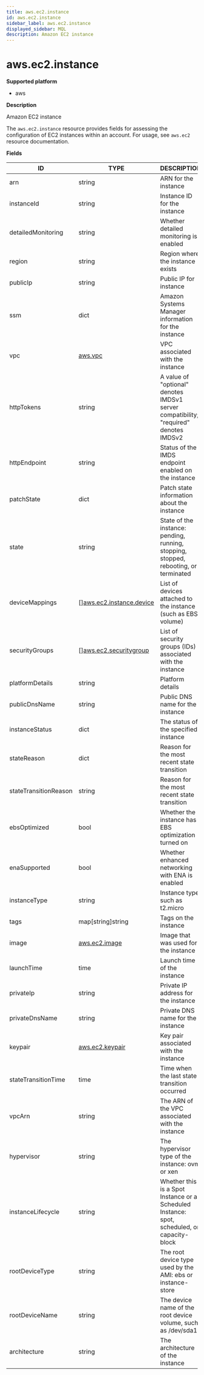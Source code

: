 ```yaml
---
title: aws.ec2.instance
id: aws.ec2.instance
sidebar_label: aws.ec2.instance
displayed_sidebar: MQL
description: Amazon EC2 instance
---
```


# aws.ec2.instance

**Supported platform**

- aws

**Description**

Amazon EC2 instance

The `aws.ec2.instance` resource provides fields for assessing the configuration of EC2 instances within an account. For usage, see `aws.ec2` resource documentation.

**Fields**

| ID                    | TYPE                                                            | DESCRIPTION                                                                                 |
| --------------------- | --------------------------------------------------------------- | ------------------------------------------------------------------------------------------- |
| arn                   | string                                                          | ARN for the instance                                                                        |
| instanceId            | string                                                          | Instance ID for the instance                                                                |
| detailedMonitoring    | string                                                          | Whether detailed monitoring is enabled                                                      |
| region                | string                                                          | Region where the instance exists                                                            |
| publicIp              | string                                                          | Public IP for instance                                                                      |
| ssm                   | dict                                                            | Amazon Systems Manager information for the instance                                         |
| vpc                   | [aws.vpc](aws.vpc.md)                                           | VPC associated with the instance                                                            |
| httpTokens            | string                                                          | A value of "optional" denotes IMDSv1 server compatibility; "required" denotes IMDSv2        |
| httpEndpoint          | string                                                          | Status of the IMDS endpoint enabled on the instance                                         |
| patchState            | dict                                                            | Patch state information about the instance                                                  |
| state                 | string                                                          | State of the instance: pending, running, stopping, stopped, rebooting, or terminated        |
| deviceMappings        | &#91;&#93;[aws.ec2.instance.device](aws.ec2.instance.device.md) | List of devices attached to the instance (such as EBS volume)                               |
| securityGroups        | &#91;&#93;[aws.ec2.securitygroup](aws.ec2.securitygroup.md)     | List of security groups (IDs) associated with the instance                                  |
| platformDetails       | string                                                          | Platform details                                                                            |
| publicDnsName         | string                                                          | Public DNS name for the instance                                                            |
| instanceStatus        | dict                                                            | The status of the specified instance                                                        |
| stateReason           | dict                                                            | Reason for the most recent state transition                                                 |
| stateTransitionReason | string                                                          | Reason for the most recent state transition                                                 |
| ebsOptimized          | bool                                                            | Whether the instance has EBS optimization turned on                                         |
| enaSupported          | bool                                                            | Whether enhanced networking with ENA is enabled                                             |
| instanceType          | string                                                          | Instance type, such as t2.micro                                                             |
| tags                  | map[string]string                                               | Tags on the instance                                                                        |
| image                 | [aws.ec2.image](aws.ec2.image.md)                               | Image that was used for the instance                                                        |
| launchTime            | time                                                            | Launch time of the instance                                                                 |
| privateIp             | string                                                          | Private IP address for the instance                                                         |
| privateDnsName        | string                                                          | Private DNS name for the instance                                                           |
| keypair               | [aws.ec2.keypair](aws.ec2.keypair.md)                           | Key pair associated with the instance                                                       |
| stateTransitionTime   | time                                                            | Time when the last state transition occurred                                                |
| vpcArn                | string                                                          | The ARN of the VPC associated with the instance                                             |
| hypervisor            | string                                                          | The hypervisor type of the instance: ovm or xen                                             |
| instanceLifecycle     | string                                                          | Whether this is a Spot Instance or a Scheduled Instance: spot, scheduled, or capacity-block |
| rootDeviceType        | string                                                          | The root device type used by the AMI: ebs or instance-store                                 |
| rootDeviceName        | string                                                          | The device name of the root device volume, such as /dev/sda1                                |
| architecture          | string                                                          | The architecture of the instance                                                            |
